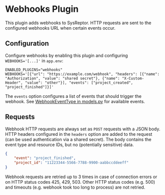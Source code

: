 # Webhooks Plugin

This plugin adds webhooks to SysReptor. HTTP requests are sent to the configured webhooks URL when certain events occur.

## Configuration
Configure webhooks by enabling this plugin and configuring `WEBHOOKS='[...]'` in `app.env`:

```shell
ENABLED_PLUGINS="webhooks"
WEBHOOKS='[{"url": "https://example.com/webhook", "headers": [{"name": "Authorization", "value": "shared secret"}, {"name": "X-Custom-Header", "value": "other"}], "events": ["project_created", "project_finished"]}]'
```

The `events` option configures a list of events that should trigger the webhook. See [WebhookEventType in models.py](./models.py) for available events.


## Requests
Webhook HTTP requests are always set as `POST` requests with a JSON body. 
HTTP headers configured in the `headers` option are added to the request (can be used authentication via a shared secret).
The body contains the event type and resource IDs, but no (potentially sensitive) data.

```json
{
    "event": "project_finished",
    "project_id": "11223344-5566-7788-9900-aabbccddeeff"
}
```

Webhook requests are retried up to 3 times in case of connection errors or on HTTP status codes 425, 429, 503.
Other HTTP status codes (e.g. 500) and timeouts (e.g. webhook took too long to process) are not retried.
